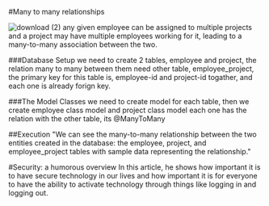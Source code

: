 #Many to many relationships

![download (2)](https://user-images.githubusercontent.com/97829483/161889029-2af0db58-5da1-4193-b7de-5c83d07d40c5.png)
 any given employee can be assigned to multiple projects and a project may have multiple employees working for it, leading to a many-to-many association between the two.
 
 ###Database Setup
 we need to create 2 tables, employee and project, the relation many to many between them need other table, employee_project, the primary key for this table is, employee-id and project-id togather, and each one 
 is already forign key. 
 
 ###The Model Classes
 we need to create model for each table, then we create employee class model and project class model each  one has the relation with the other table, its @ManyToMany
 
 ##Execution
 "We can see the many-to-many relationship between the two entities created in the database: the employee, project, and employee_project tables with sample data representing the relationship."
 
 
 #Security: a humorous overview
In this article, he shows how important it is to have secure technology in our lives and how important it is for everyone to have the ability to activate technology through things like logging in and logging out.
